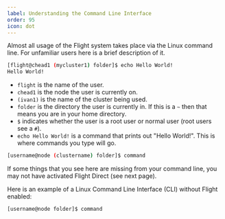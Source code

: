 ```yaml
---
label: Understanding the Command Line Interface
order: 95
icon: dot
---
```


Almost all usage of the Flight system takes place via the Linux command line. For unfamiliar users here is a brief description of it.

```bash
[flight@chead1 (mycluster1) folder]$ echo Hello World!
Hello World!
```

- `flight` is the name of the user.
- `chead1` is the node the user is currently on.
- `(ivan1)` is the name of the cluster being used.
- `folder` is the directory the user is currently in. If this is a `~` then that means you are in your home directory.
- `$` indicates whether the user is a root user or normal user (root users see a `#`).
- `echo Hello World!` is a command that prints out "Hello World!". This is where commands you type will go.

```bash
[username@node (clustername) folder]$ command
```

If some things that you see here are missing from your command line, you may not have activated Flight Direct (see next page).

Here is an example of a Linux Command Line Interface (CLI) without Flight enabled:

```bash
[username@node folder]$ command
```


